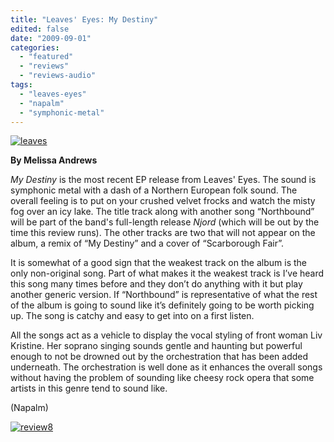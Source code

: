 ```yaml
---
title: "Leaves' Eyes: My Destiny"
edited: false
date: "2009-09-01"
categories:
  - "featured"
  - "reviews"
  - "reviews-audio"
tags:
  - "leaves-eyes"
  - "napalm"
  - "symphonic-metal"
---
```


[![leaves](http://www.hellbound.ca/wp-content/uploads/2009/09/leaves-300x297.jpg "leaves")](http://www.hellbound.ca/wp-content/uploads/2009/09/leaves.jpg)

**By Melissa Andrews**

_My Destiny_ is the most recent EP release from Leaves' Eyes. The sound is symphonic metal with a dash of a Northern European folk sound. The overall feeling is to put on your crushed velvet frocks and watch the misty fog over an icy lake. The title track along with another song “Northbound” will be part of the band's full-length release _Njord_ (which will be out by the time this review runs). The other tracks are two that will not appear on the album, a remix of “My Destiny” and a cover of “Scarborough Fair”.

It is somewhat of a good sign that the weakest track on the album is the only non-original song. Part of what makes it the weakest track is I’ve heard this song many times before and they don’t do anything with it but play another generic version. If “Northbound” is representative of what the rest of the album is going to sound like it’s definitely going to be worth picking up. The song is catchy and easy to get into on a first listen.

All the songs act as a vehicle to display the vocal styling of front woman Liv Kristine. Her soprano singing sounds gentle and haunting but powerful enough to not be drowned out by the orchestration that has been added underneath. The orchestration is well done as it enhances the overall songs without having the problem of sounding like cheesy rock opera that some artists in this genre tend to sound like.

(Napalm)

[![review8](http://www.hellbound.ca/wp-content/uploads/2009/07/review8.png "review8")](http://www.hellbound.ca/wp-content/uploads/2009/07/review8.png)
